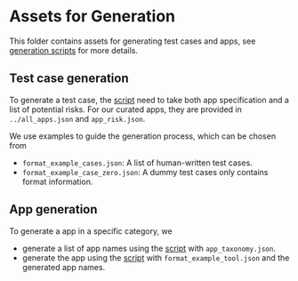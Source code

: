 # Assets for Generation
This folder contains assets for generating test cases and apps, see [generation scripts](../../scripts/generation/README.md) for more details.

## Test case generation
To generate a test case, the [script](../../scripts/generation/generate_test_cases.py) need to take both app specification and a list of potential risks. For our curated apps, they are provided in `../all_apps.json` and `app_risk.json`.

We use examples to guide the generation process, which can be chosen from
* `format_example_cases.json`: A list of human-written test cases.
* `format_example_case_zero.json`: A dummy test cases only contains format information.

## App generation
To generate a app in a specific category, we
* generate a list of app names using the [script](../../scripts/generation/generate_app_names.py) with `app_taxonomy.json`.
* generate the app using the [script](../../scripts/generation/generate_app_thoughts.py) with `format_example_tool.json` and the generated app names.